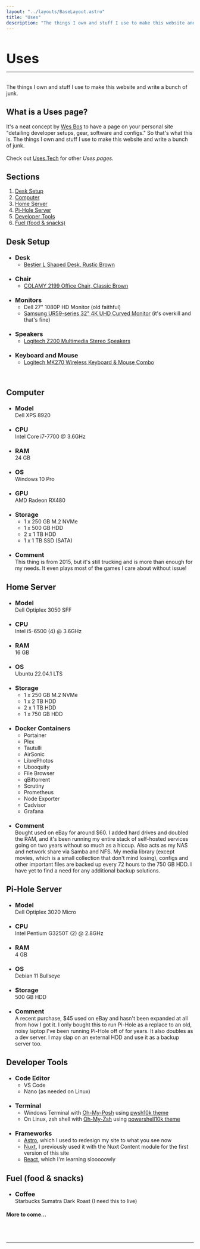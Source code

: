 ```yaml
---
layout: "../layouts/BaseLayout.astro"
title: "Uses"
description: "The things I own and stuff I use to make this website and write a bunch of junk."
---
```


<style type="text/css" rel="stylesheet">
header { margin-bottom: 3.8em; }
.title { font-size: 36px; margin-bottom: 0.25em; }
hr { margin-bottom: 1em; }
h3 { margin: 20px 0 0 0; padding: 0;}
p { margin: 0; }
@media screen and (min-width: 200px) and (max-width: 1024px) { header { margin-bottom: 3.2em; } }
</style>

<h1 class="title">Uses</h1>

<hr>

<br>
The things I own and stuff I use to make this website and write a bunch of junk.

## What is a Uses page?

It's a neat concept by <a href="https://wesbos.com" target="_blank">Wes Bos</a> to have a page on your personal site "detailing developer setups, gear, software and configs." So that's what this is. The things I own and stuff I use to make this website and write a bunch of junk.
<br><br>
Check out <a href="https://uses.tech" target="_blank">Uses.Tech</a> for other <em>Uses pages</em>.

## Sections

1. [Desk Setup](#desk)
2. [Computer](#pc)
3. [Home Server](#server)
4. [Pi-Hole Server](#pihole)
5. [Developer Tools](#tools)
6. [Fuel (food & snacks)](#fuel)

<div id='desk' />

## Desk Setup

- ### Desk

  - <a href="https://www.amazon.com/gp/product/B08Q89X9R2" target="_blank">Bestier L Shaped Desk, Rustic Brown</a>

- ### Chair

  - <a href="https://www.amazon.com/gp/product/B09YV46WG7" target="_blank">COLAMY 2199 Office Chair, Classic Brown</a>

- ### Monitors

  - Dell 27" 1080P HD Monitor (old faithful)
  - <a href="https://www.amazon.com/gp/product/B07L9G1BFX" target="_blank">Samsung UR59-series 32" 4K UHD Curved Monitor</a> (it's overkill and that's fine)

- ### Speakers

  - <a href="https://www.amazon.com/gp/product/B00EZ9XKCM" target="_blank">Logitech Z200 Multimedia Stereo Speakers</a>

- ### Keyboard and Mouse
  - <a href="https://www.amazon.com/gp/product/B00BP5KOPA" target="_blank">Logitech MK270 Wireless Keyboard & Mouse Combo</a>

<br>

<div id='pc' />

## Computer

- ### Model

  Dell XPS 8920

- ### CPU

  Intel Core i7-7700 @ 3.6GHz

- ### RAM

  24 GB

- ### OS

  Windows 10 Pro

- ### GPU

  AMD Radeon RX480

- ### Storage

  - 1 x 250 GB M.2 NVMe
  - 1 x 500 GB HDD
  - 2 x 1 TB HDD
  - 1 x 1 TB SSD (SATA)

- ### Comment

  This thing is from 2015, but it's still trucking and is more than enough for my needs. It even plays most of the games I care about without issue!

<div id='server' />

## Home Server

- ### Model

  Dell Optiplex 3050 SFF

- ### CPU

  Intel i5-6500 (4) @ 3.6GHz

- ### RAM

  16 GB

- ### OS

  Ubuntu 22.04.1 LTS

- ### Storage

  - 1 x 250 GB M.2 NVMe
  - 1 x 2 TB HDD
  - 2 x 1 TB HDD
  - 1 x 750 GB HDD

- ### Docker Containers

  - Portainer
  - Plex
  - Tautulli
  - AirSonic
  - LibrePhotos
  - Ubooquity
  - File Browser
  - qBittorrent
  - Scrutiny
  - Prometheus
  - Node Exporter
  - Cadvisor
  - Grafana

- ### Comment
  Bought used on eBay for around $60. I added hard drives and doubled the RAM, and it's been running my entire stack of self-hosted services going on two years without so much as a hiccup. Also acts as my NAS and network share via Samba and NFS. My media library (except movies, which is a small collection that don't mind losing), configs and other important files are backed up every 72 hours to the 750 GB HDD. I have yet to find a need for any additional backup solutions.

<div id='pihole' />

## Pi-Hole Server

- ### Model

  Dell Optiplex 3020 Micro

- ### CPU

  Intel Pentium G3250T (2) @ 2.8GHz

- ### RAM

  4 GB

- ### OS

  Debian 11 Bullseye

- ### Storage

  500 GB HDD

- ### Comment
  A recent purchase, $45 used on eBay and hasn't been expanded at all from how I got it. I only bought this to run Pi-Hole as a replace to an old, noisy laptop I've been running Pi-Hole off of for years. It also doubles as a dev server. I may slap on an external HDD and use it as a backup server too.

<div id='tools' />

## Developer Tools

- ### Code Editor

  - VS Code
  - Nano (as needed on Linux)

- ### Terminal

  - Windows Terminal with <a href="https://ohmyposh.dev" target="_blank">Oh-My-Posh</a> using <a href="https://github.com/Kudostoy0u/pwsh10k" target="_blank">pwsh10k theme</a>
  - On Linux, zsh shell with <a href="https://github.com/ohmyzsh/ohmyzsh" target="_blank">Oh-My-Zsh</a> using <a href="https://github.com/romkatv/powerlevel10k" target="_blank">powershell10k theme</a>

- ### Frameworks
  - <a href="https://astro.build" target="_blank">Astro</a>, which I used to redesign my site to what you see now
  - <a href="https://nuxtjs.org" target="_blank">Nuxt</a>, I previously used it with the Nuxt Content module for the first version of this site
  - <a href="https://reactjs.org" target="_blank">React</a>, which I'm learning slooooowly

<div id='fuel' />

## Fuel (food & snacks)

- ### Coffee

  Starbucks Sumatra Dark Roast (I need this to live)

#### More to come...

<br><br>

<hr>
